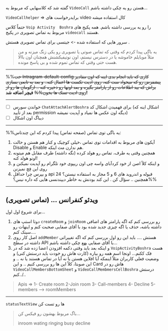 گفته شد که کلاسهایی که مربوط به `VideoCall` هستن رو یه چکی داشته باشم...

`VideoCallhelper` => برایدرخواست های video کال استفاده میشه

حتماً کلاس `Voip Activity  Boshra` را رو یه بررسی داشته باشم.
همه پکیج های مربوط به تماس تصویری در پکیج `videocall` هستند.

سرور هایی که استفاده شده -> جیتسی برای تماس تصویری هستش . 

> یه باگی پیدا کردم که وقتی که تماس صوتی یا تصویری رو یکی زنگ میزنه و من مثلاً موبایلم خاموشه یا در دسترس نیستم، اون نوتیفیکشنش همچنان اون باالا هست حتی وقتی که تماس تموم شده و بی پاسخ مونده.


------------------------------------------------------------------------
 %%~~خب Intragram-default-config
  کاری که باید انجام بدی اینه که اون مقادیر پیشفرض رو که میخواد ست کنه، روی ادیت تکست ها اعمال کنه.. 
و بعد یه تابعی بسازی براش که بید اطلاعات رو از پارامتر بگیره و بعد اونها رو ذخیره کنه .. 
ارگومان ها رو از روی ادیت تسک ها بخون%%~~
**فیچر اضافه شد!**

------------------------------------------------------------------------

-  [ ] خواندن سورس `ChatAttachAlertBoshra` برای فهمیدن اشکال کد (اشکال اینه که بعد از تأیید permission دیگه اون عکس ها نمیاد و  آپدیت نمیشه)  
-  [ ] دیباگ اون اشکال
--------------------------------------------------------------------------
%%یه باگی توی تماس (صفحه تماس) پیدا کردم که این چندتاس:
1. آیکون های مربوط به اقدامات توی تماس ،خیلی کوچیک و کنار هم هستن و حالت Disable و Enable هم ندارن مث اینکه.
2. همچنین وقتی یه طرف، تماس رو هولد کرده (نگه داشته) طرف مقابل هم میتونه اونو هولد کنه! 
3. و اینکه کلاً اصن از خود کردآبای واسه چی اون ریپوی خود تلگرام رو آپدیت نمیکنن و روی این فِچ نمیزنن
4. و بپرس چرا حداقل api 24 قبوله و اندروید های 6 و 5 مجاز به استفاده نیستن؟
   همچنین .. سؤال کن . این کند بودنش به خاطر دیپندنسی هایی که داره نیس؟%%
------------------------------------------------------------------------
## ویدئو کنفرانس ... (تماس تصویری)

برای شروع اول اول...
1. دوتا استپ های `createRoom` و `joinRoom` رو بررسی کنم که اگه پارامتر های اضافی داشته باشه، حذف یا اگه چیزی جدید شده بود با آقای صفایی صحبت کنم و اینهات رو سینک کنم....
2. اصل کار روی `addMember` هستش ....  باید این رو اول بررسی کنم که اگه تغییراتی داشته در سطح API با آقای صفایی یهع چکی داشته باشم...
3. و اینکه  بعد باید وقتی دکمه افزودن اعضا زده شد که در `VoipActivityBoshra` هست فک ککنم... 
   اونجا اسم همه رو بیاره (کارت هاش رو خودت باید درستش کنی) و وضعیت فعلی کاربران مثلاً اینمکه آیا افلاین هستن یا نه آیا در تماس هستند یا نه .. و این صوبتا، کلاً این ها رو بررسی کنیم .. و این Card هاش رو در `VideoCallMembersBottomSheet` و `VideoCallMembmersCellBoshra` درستش کنم../..

>Apis => 
1- Create room 
2-Join room
3- Call-members
4- Decline
5-members 
--> roomMembers
------

`statusTextView` ها رو تست کن
> باگ مربوط بهشون رو فیکس کن...
> 
> inroom
> wating
> ringing
> busy
> decline